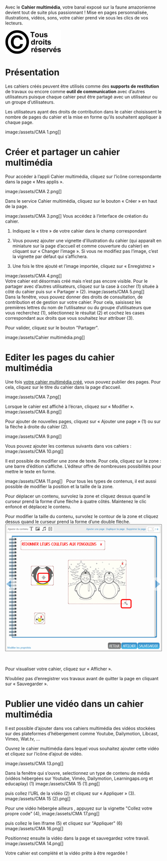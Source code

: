 Avec le **Cahier multimédia**, votre banal exposé sur la faune amazonienne devient tout de suite plus passionnant ! Mise en pages personnalisée, illustrations, vidéos, sons, votre cahier prend vie sous les clics de vos lecteurs.

![](../../wp-content/uploads/2015/03/copyright.jpg)

Présentation
============

Les cahiers créés peuvent être utilisés comme des **supports de restitution** de travaux ou encore comme **outil de communication** avec d’autres utilisateurs puisque chaque cahier peut être partagé avec un utilisateur ou un groupe d’utilisateurs.

Les utilisateurs ayant des droits de contribution dans le cahier choisissent le nombre de pages du cahier et la mise en forme qu’ils souhaitent appliquer à chaque page.

image:/assets/CMA 1.png\[\]

Créer et partager un cahier multimédia
======================================

Pour accéder à l’appli Cahier multimédia, cliquez sur l’icône correspondante dans la page « Mes applis ».

image:/assets/CMA 2.png\[\]

Dans le service Cahier multimédia, cliquez sur le bouton « Créer » en haut de la page.

image:/assets/CMA 3.png\[\] Vous accédez à l’interface de création du cahier.

1.  Indiquez le « titre » de votre cahier dans le champ correspondant

2.  Vous pouvez ajouter une vignette d’illustration du cahier (qui apparaît en miniature sur la page d’accueil et comme couverture du cahier) en cliquant sur « Changer l’image ». Si vous ne modifiez pas l’image, c’est la vignette par défaut qui s’affichera.

3.  Une fois le titre ajouté et l’image importée, cliquez sur « Enregistrez »

image:/assets/CMA 4.png\[\]  
Votre cahier est désormais créé mais n’est pas encore visible. Pour le partager avec d’autres utilisateurs, cliquez sur la case à cocher (1) située à côté du cahier puis sur « Partager » (2). image:/assets/CMA 5.png\[\]  
Dans la fenêtre, vous pouvez donner des droits de consultation, de contribution et de gestion sur votre cahier. Pour cela, saisissez les premières lettres du nom de l’utilisateur ou du groupe d’utilisateurs que vous recherchez (1), sélectionnez le résultat (2) et cochez les cases correspondant aux droits que vous souhaitez leur attribuer (3).

Pour valider, cliquez sur le bouton "Partager".

image:/assets/Cahier multimédia.png\[\]

Editer les pages du cahier multimédia
=====================================

Une fois [votre cahier multimédia créé](http://one1d.fr/aide-support/aide-support/7-cahier-multimedia/creer-et-partager-un-cahier-multimedia/), vous pouvez publier des pages. Pour cela, cliquez sur le titre du cahier dans la page d’accueil.

image:/assets/CMA 7.png\[\]

Lorsque le cahier est affiché à l’écran, cliquez sur « Modifier ». image:/assets/CMA 8.png\[\]

Pour ajouter de nouvelles pages, cliquez sur « Ajouter une page » (1) ou sur la flèche à droite du cahier (2).

image:/assets/CMA 9.png\[\]

Vous pouvez ajouter les contenus suivants dans vos cahiers : image:/assets/CMA 10.png\[\]

Il est possible de modifier une zone de texte. Pour cela, cliquez sur la zone : une barre d’édition s’affiche. L’éditeur offre de nombreuses possibilités pour mettre le texte en forme.

image:/assets/CMA 11.png\[\]   Pour tous les types de contenus, il est aussi possible de modifier la position et la taille de la zone.

Pour déplacer un contenu, survolez la zone et cliquez dessus quand le curseur prend la forme d’une flèche à quatre côtés. Maintenez le clic enfoncé et déplacez le contenu.

Pour modifier la taille du contenu, survolez le contour de la zone et cliquez dessus quand le curseur prend la forme d’une double flèche.![](../../wp-content/uploads/2015/06/m81.png)

 

Pour visualiser votre cahier, cliquez sur « Afficher ».

N’oubliez pas d’enregistrer vos travaux avant de quitter la page en cliquant sur « Sauvegarder ».

Publier une vidéo dans un cahier multimédia
===========================================

Il est possible d’ajouter dans vos cahiers multimédia des vidéos stockées sur des plateformes d’hébergement comme Youtube, Dailymotion, Libcast, Vimeo, Wat.tv, …

Ouvrez le cahier multimédia dans lequel vous souhaitez ajouter cette vidéo et cliquez sur l’icône d’ajout de vidéo.

image:/assets/CMA 13.png\[\]

Dans la fenêtre qui s’ouvre, selectionnez un type de contenu de média (vidéos hébergées sur Youtube, Viméo, Dailymotion, Learningaps.org et educaplay) (1) image:/assets/CMA 15 (1).png\[\]

puis collez l’URL de la vidéo (2) et cliquez sur « Appliquer » (3). image:/assets/CMA 15 (2).png\[\]

Pour une vidéo hébergée ailleurs , appuyez sur la vignette "Collez votre propre code" (4), image:/assets/CMA 17.png\[\]

puis collez le lien Iframe (5) et cliquez sur "Appliquer" (6) image:/assets/CMA 16.png\[\]

Positionnez ensuite la vidéo dans la page et sauvegardez votre travail. image:/assets/CMA 14.png\[\]

Votre cahier est complété et la vidéo prête à être regardée !
